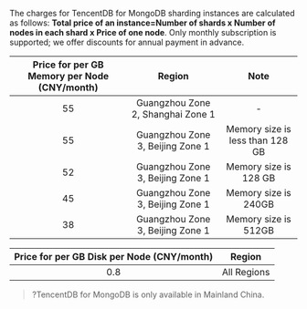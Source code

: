 The charges for TencentDB for MongoDB sharding instances are calculated as follows: **Total price of an instance=Number of shards x Number of nodes in each shard x Price of one node**. Only monthly subscription is supported; we offer discounts for annual payment in advance.

| Price for per GB Memory per Node  (CNY/month) | Region | Note |
|:--:|:--:|:--:|
| 55 | Guangzhou Zone 2, Shanghai Zone 1 | - |
| 55 | Guangzhou Zone 3, Beijing Zone 1 | Memory size is less than 128 GB |
| 52 | Guangzhou Zone 3, Beijing Zone 1 | Memory size is 128 GB |
| 45 | Guangzhou Zone 3, Beijing Zone 1 | Memory size is 240GB |
| 38 | Guangzhou Zone 3, Beijing Zone 1 | Memory size is 512GB |

|Price for per GB Disk per Node  (CNY/month) | Region |
|:--:|:--:|
| 0.8 | All Regions |

>?TencentDB for MongoDB is only available in Mainland China.


